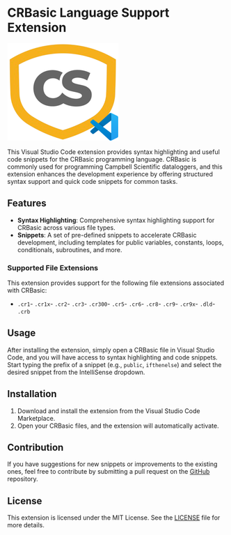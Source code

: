 # CRBasic Language Support Extension

![Logo](sources/crb+vscode_Icon.png)

This Visual Studio Code extension provides syntax highlighting and useful code snippets for the CRBasic programming language. CRBasic is commonly used for programming Campbell Scientific dataloggers, and this extension enhances the development experience by offering structured syntax support and quick code snippets for common tasks.

## Features

- **Syntax Highlighting**: Comprehensive syntax highlighting support for CRBasic across various file types.
- **Snippets**: A set of pre-defined snippets to accelerate CRBasic development, including templates for public variables, constants, loops, conditionals, subroutines, and more.

### Supported File Extensions

This extension provides support for the following file extensions associated with CRBasic:
- `.cr1`- `.cr1x`- `.cr2`- `.cr3`- `.cr300`- `.cr5`- `.cr6`- `.cr8`- `.cr9`- `.cr9x`- `.dld`- `.crb`

## Usage

After installing the extension, simply open a CRBasic file in Visual Studio Code, and you will have access to syntax highlighting and code snippets. Start typing the prefix of a snippet (e.g., `public`, `ifthenelse`) and select the desired snippet from the IntelliSense dropdown.

## Installation

1. Download and install the extension from the Visual Studio Code Marketplace.
2. Open your CRBasic files, and the extension will automatically activate.

## Contribution

If you have suggestions for new snippets or improvements to the existing ones, feel free to contribute by submitting a pull request on the [GitHub](https://github.com/Davi-Barbosa-Acoem/crbasic-vscode-support) repository.

## License

This extension is licensed under the MIT License. See the [LICENSE](LICENSE.md) file for more details.
